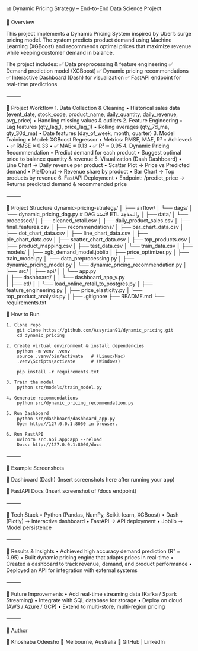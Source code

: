 📊 Dynamic Pricing Strategy – End-to-End Data Science Project

🔹 Overview

This project implements a Dynamic Pricing System inspired by Uber’s surge pricing model.
The system predicts product demand using Machine Learning (XGBoost) and recommends optimal prices that maximize revenue while keeping customer demand in balance.

The project includes:
✅ Data preprocessing & feature engineering
✅ Demand prediction model (XGBoost)
✅ Dynamic pricing recommendations
✅ Interactive Dashboard (Dash) for visualization
✅ FastAPI endpoint for real-time predictions

⸻

🔹 Project Workflow
	1.	Data Collection & Cleaning
	•	Historical sales data (event_date, stock_code, product_name, daily_quantity, daily_revenue, avg_price)
	•	Handling missing values & outliers
	2.	Feature Engineering
	•	Lag features (qty_lag_1, price_lag_1)
	•	Rolling averages (qty_7d_ma, qty_30d_ma)
	•	Date features (day_of_week, month, quarter)
	3.	Model Training
	•	Model: XGBoost Regressor
	•	Metrics: RMSE, MAE, R²
	•	Achieved:
	•	✅ RMSE ≈ 0.33
	•	✅ MAE ≈ 0.13
	•	✅ R² ≈ 0.95
	4.	Dynamic Pricing Recommendation
	•	Predict demand for each product
	•	Suggest optimal price to balance quantity & revenue
	5.	Visualization (Dash Dashboard)
	•	Line Chart → Daily revenue per product
	•	Scatter Plot → Price vs Predicted demand
	•	Pie/Donut → Revenue share by product
	•	Bar Chart → Top products by revenue
	6.	FastAPI Deployment
	•	Endpoint: /predict_price → Returns predicted demand & recommended price

⸻

🔹 Project Structure
dynamic-pricing-strategy/
│
├── airflow/
│   └── dags/
│       └── dynamic_pricing_dag.py       # DAG لأتمتة ETL والنمذجة
│
├── data/
│   └── processed/
│       ├── cleaned_retail.csv
│       ├── daily_product_sales.csv
│       ├── final_features.csv
│
├── recommendations/
│   ├── bar_chart_data.csv
│   ├── dot_chart_data.csv
│   ├── line_chart_data.csv
│   ├── pie_chart_data.csv
│   ├── scatter_chart_data.csv
│   ├── top_products.csv
│   ├── product_mapping.csv
│   ├── test_data.csv
│   └── train_data.csv
│
├── models/
│   ├── xgb_demand_model.joblib
│   ├── price_optimizer.py
│   ├── train_model.py
│   ├── data_preprocessing.py
│   ├── dynamic_pricing_model.py
│   └── dynamic_pricing_recommendation.py
│
├── src/
│   ├── api/
│   │   └── app.py                      
│   ├── dashboard/
│   │   └── dashboard_app_v.py           
│   ├── etl/
│   │   └── load_online_retail_to_postgres.py
│   ├── feature_engineering.py
│   ├── price_elasticity.py
│   └── top_product_analysis.py
│
├── .gitignore
├── README.md
└── requirements.txt

🔹 How to Run

	1. Clone repo
		git clone https://github.com/Assyrian91/dynamic_pricing.git
		cd dynamic_pricing

	2. Create virtual environment & install dependencies
		python -m venv .venv
		source .venv/bin/activate   # (Linux/Mac)
		.venv\Scripts\activate      # (Windows)

		pip install -r requirements.txt

	3. Train the model
		python src/models/train_model.py

	4. Generate recommendations
		python src/dynamic_pricing_recommendation.py

	5. Run Dashboard
		python src/dashboard/dashboard_app.py
		Open http://127.0.0.1:8050 in browser.

	6. Run FastAPI
		uvicorn src.api.app:app --reload
		Docs: http://127.0.0.1:8000/docs

⸻

🔹 Example Screenshots

📌 Dashboard (Dash)
(Insert screenshots here after running your app)

📌 FastAPI Docs
(Insert screenshot of /docs endpoint)

⸻

🔹 Tech Stack
	•	Python (Pandas, NumPy, Scikit-learn, XGBoost)
	•	Dash (Plotly) → Interactive dashboard
	•	FastAPI → API deployment
	•	Joblib → Model persistence

⸻

🔹 Results & Insights
	•	Achieved high accuracy demand prediction (R² = 0.95)
	•	Built dynamic pricing engine that adapts prices in real-time
	•	Created a dashboard to track revenue, demand, and product performance
	•	Deployed an API for integration with external systems

⸻

🔹 Future Improvements
	•	Add real-time streaming data (Kafka / Spark Streaming)
	•	Integrate with SQL database for storage
	•	Deploy on cloud (AWS / Azure / GCP)
	•	Extend to multi-store, multi-region pricing

⸻

🔹 Author

👤 Khoshaba Odeesho
📍 Melbourne, Australia
🔗 GitHub | LinkedIn
